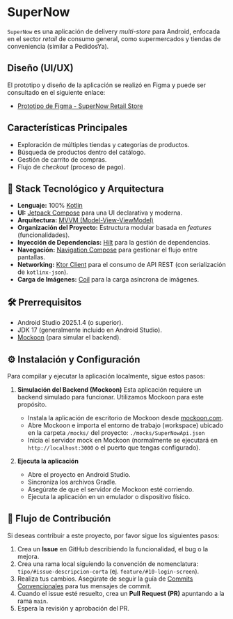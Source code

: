 # SuperNow

`SuperNow` es una aplicación de delivery *multi-store* para Android, enfocada en el sector *retail* de consumo general, como supermercados y tiendas de conveniencia (similar a PedidosYa).

## Diseño (UI/UX)

El prototipo y diseño de la aplicación se realizó en Figma y puede ser consultado en el siguiente enlace:

* [Prototipo de Figma - SuperNow Retail Store](https://www.figma.com/design/GUrZrV2s0DfzhPVsuHTGuI/IHC---Retail-Store?node-id=52-4963&t=nphquvWeVETk2qrw-1)

## Características Principales

* Exploración de múltiples tiendas y categorías de productos.
* Búsqueda de productos dentro del catálogo.
* Gestión de carrito de compras.
* Flujo de *checkout* (proceso de pago).

## 🚀 Stack Tecnológico y Arquitectura

* **Lenguaje:** 100% [Kotlin](https://kotlinlang.org/)
* **UI:** [Jetpack Compose](https://developer.android.com/jetpack/compose) para una UI declarativa y moderna.
* **Arquitectura:** [MVVM (Model-View-ViewModel)](https://developer.android.com/topic/architecture/recommendations#mvvm)
* **Organización del Proyecto:** Estructura modular basada en *features* (funcionalidades).
* **Inyección de Dependencias:** [Hilt](https://dagger.dev/hilt/) para la gestión de dependencias.
* **Navegación:** [Navigation Compose](https://developer.android.com/jetpack/compose/navigation) para gestionar el flujo entre pantallas.
* **Networking:** [Ktor Client](https://ktor.io/docs/client-overview.html) para el consumo de API REST (con serialización de `kotlinx-json`).
* **Carga de Imágenes:** [Coil](https://coil-kt.github.io/coil/) para la carga asíncrona de imágenes.

## 🛠 Prerrequisitos

* Android Studio 2025.1.4 (o superior).
* JDK 17 (generalmente incluido en Android Studio).
* [Mockoon](https://mockoon.com/) (para simular el backend).

## ⚙️ Instalación y Configuración

Para compilar y ejecutar la aplicación localmente, sigue estos pasos:

1. **Simulación del Backend (Mockoon)**
    Esta aplicación requiere un backend simulado para funcionar. Utilizamos Mockoon para este propósito.

    * Instala la aplicación de escritorio de Mockoon desde [mockoon.com](https://mockoon.com/).
    * Abre Mockoon e importa el entorno de trabajo (workspace) ubicado en la carpeta `/mocks/` del proyecto:
      `./mocks/SuperNowApi.json`
    * Inicia el servidor mock en Mockoon (normalmente se ejecutará en `http://localhost:3000` o el puerto que tengas configurado).

2. **Ejecuta la aplicación**
    * Abre el proyecto en Android Studio.
    * Sincroniza los archivos Gradle.
    * Asegúrate de que el servidor de Mockoon esté corriendo.
    * Ejecuta la aplicación en un emulador o dispositivo físico.

## 🤝 Flujo de Contribución

Si deseas contribuir a este proyecto, por favor sigue los siguientes pasos:

1.  Crea un **Issue** en GitHub describiendo la funcionalidad, el bug o la mejora.
2.  Crea una rama local siguiendo la convención de nomenclatura: `tipo/#issue-descripcion-corta` (ej. `feature/#10-login-screen`).
3.  Realiza tus cambios. Asegúrate de seguir la guía de [Commits Convencionales](https://www.conventionalcommits.org/en/v1.0.0/) para tus mensajes de commit.
4.  Cuando el issue esté resuelto, crea un **Pull Request (PR)** apuntando a la rama `main`.
5.  Espera la revisión y aprobación del PR.